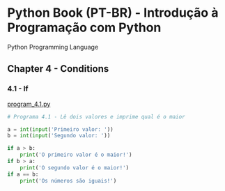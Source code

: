 # Python Book (PT-BR) - Introdução à Programação com Python

Python Programming Language

## Chapter 4 - Conditions

### 4.1 - If

[program_4.1.py](chapter_04_conditions/4.1_if/program_4.1.py)

```python
# Programa 4.1 - Lê dois valores e imprime qual é o maior

a = int(input('Primeiro valor: '))
b = int(input('Segundo valor: '))

if a > b:
    print('O primeiro valor é o maior!')
if b > a:
    print('O segundo valor é o maior!')
if a == b:
    print('Os números são iguais!')
```
